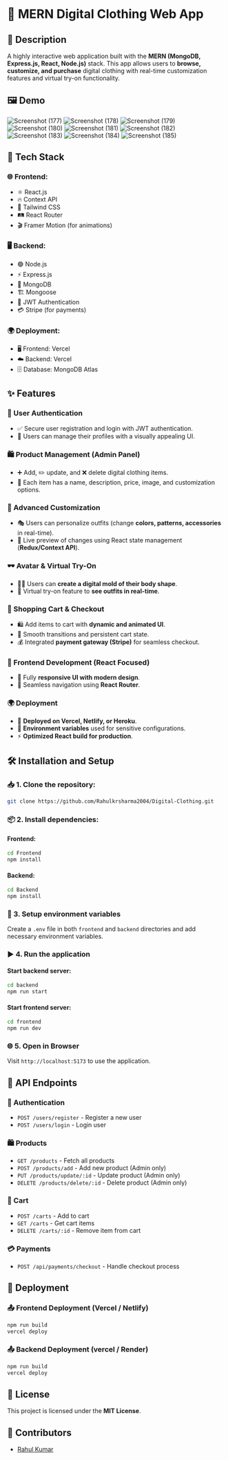 # 👗 MERN Digital Clothing Web App

## 📜 Description
A highly interactive web application built with the **MERN (MongoDB, Express.js, React, Node.js)** stack. This app allows users to **browse, customize, and purchase** digital clothing with real-time customization features and virtual try-on functionality.

## 🖼 Demo
![Screenshot (177)](https://github.com/user-attachments/assets/777870e0-6c95-4c2c-8c47-5910ec4d2a42)
![Screenshot (178)](https://github.com/user-attachments/assets/444b1223-5d57-4c74-a3e5-29c500130117)
![Screenshot (179)](https://github.com/user-attachments/assets/8d0b593b-20f4-4fcb-98aa-27b4ec854cc9)
![Screenshot (180)](https://github.com/user-attachments/assets/7daf149d-38cc-4036-a415-43f4e8d565ef)
![Screenshot (181)](https://github.com/user-attachments/assets/39bb87ea-42da-46f5-87e2-58af38089f3c)
![Screenshot (182)](https://github.com/user-attachments/assets/59450b52-3357-4421-acf0-bcea92c65b1a)
![Screenshot (183)](https://github.com/user-attachments/assets/3e1ac130-1de9-4251-91d9-c249f508d0f1)
![Screenshot (184)](https://github.com/user-attachments/assets/e9e6ef02-e3fe-445b-be7f-94aaa81f69f5)
![Screenshot (185)](https://github.com/user-attachments/assets/9b77f154-debe-4a35-9d96-70e3b0a072da)


## 🚀 Tech Stack

### 🌐 Frontend:
- ⚛️ React.js
- 🔥  Context API
- 🎨 Tailwind CSS 
- 🛤 React Router
- 🎬 Framer Motion (for animations)

### 🖥 Backend:
- 🟢 Node.js
- ⚡ Express.js
- 🍃 MongoDB
- 🏗 Mongoose
- 🔐 JWT Authentication
- 💳 Stripe (for payments)

### 🌍 Deployment:
- 🖥 Frontend: Vercel 
- ☁️ Backend: Vercel
- 🗄 Database: MongoDB Atlas

## ✨ Features

### 🔑 User Authentication
- ✅ Secure user registration and login with JWT authentication.
- 👤 Users can manage their profiles with a visually appealing UI.

### 🛍 Product Management (Admin Panel)
- ➕ Add, ✏️ update, and ❌ delete digital clothing items.
- 📸 Each item has a name, description, price, image, and customization options.

### 🎨 Advanced Customization
- 🎭 Users can personalize outfits (change **colors, patterns, accessories** in real-time).
- 🔄 Live preview of changes using React state management (**Redux/Context API**).

### 🕶 Avatar & Virtual Try-On
- 🏃‍♂️ Users can **create a digital mold of their body shape**.
- 👗 Virtual try-on feature to **see outfits in real-time**.

### 🛒 Shopping Cart & Checkout
- 🛍 Add items to cart with **dynamic and animated UI**.
- 🔄 Smooth transitions and persistent cart state.
- 💰 Integrated **payment gateway (Stripe)** for seamless checkout.

### 🎨 Frontend Development (React Focused)
- 📱 Fully **responsive UI with modern design**.
- 🚀 Seamless navigation using **React Router**.

### 🌍 Deployment
- 🚀 **Deployed on Vercel, Netlify, or Heroku**.
- 🔑 **Environment variables** used for sensitive configurations.
- ⚡ **Optimized React build for production**.

## 🛠 Installation and Setup

### 📥 1. Clone the repository:
```bash
git clone https://github.com/Rahulkrsharma2004/Digital-Clothing.git
```

### 📦 2. Install dependencies:
#### Frontend:
```bash
cd Frontend
npm install
```

#### Backend:
```bash
cd Backend
npm install
```

### 🔑 3. Setup environment variables
Create a `.env` file in both `frontend` and `backend` directories and add necessary environment variables.

### ▶️ 4. Run the application
#### Start backend server:
```bash
cd backend
npm run start
```

#### Start frontend server:
```bash
cd frontend
npm run dev
```

### 🌐 5. Open in Browser
Visit `http://localhost:5173` to use the application.

## 📡 API Endpoints
### 🔐 Authentication
- `POST /users/register` - Register a new user
- `POST /users/login` - Login user

### 🛍 Products
- `GET /products` - Fetch all products
- `POST /products/add` - Add new product (Admin only)
- `PUT /products/update/:id` - Update product (Admin only)
- `DELETE /products/delete/:id` - Delete product (Admin only)

### 🛒 Cart
- `POST /carts` - Add to cart
- `GET /carts` - Get cart items
- `DELETE /carts/:id` - Remove item from cart

### 💳 Payments
- `POST /api/payments/checkout` - Handle checkout process

## 🚀 Deployment
### 📤 Frontend Deployment (Vercel / Netlify)
```bash
npm run build
vercel deploy
```

### 📤 Backend Deployment (vercel / Render)
```bash
npm run build
vercel deploy
```

## 📜 License
This project is licensed under the **MIT License**.

## 👥 Contributors
- [Rahul Kumar](https://github.com/Rahulkrsharma2004)

